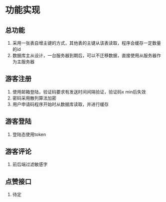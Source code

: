 # 功能实现

## 总功能
1. 采用一张表自增主键的方式，其他表的主键从该表读取，程序会缓存一定数量的id
2. 数据库主从设计，一台服务器到期后，可以不迁移数据，直接使用从服务器作为主服务器

## 游客注册
1. 使用邮箱登陆，验证码要求有发送时间间隔验证，验证码x min后失效
2. 密码采用散列算法加密
3. 用户申请码程序开始时从数据库读取，并进行缓存

## 游客登陆
1. 登陆态使用token
## 游客评论
1. 前后端过滤敏感字
## 点赞接口
1. 待定
